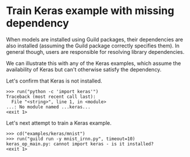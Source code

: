 # Train Keras example with missing dependency

When models are installed using Guild packages, their dependencies are
also installed (assuming the Guild package correctly specifies
them). In general though, users are responsible for resolving library
dependencies.

We can illustrate this with any of the Keras examples, which assume
the availability of Keras but can't otherwise satisfy the dependency.

Let's confirm that Keras is not installed.

    >>> run("python -c 'import keras'")
    Traceback (most recent call last):
      File "<string>", line 1, in <module>
    ...: No module named ...keras...
    <exit 1>

Let's next attempt to train a Keras example.

    >>> cd("examples/keras/mnist")
    >>> run("guild run -y mnist_irnn.py", timeout=10)
    keras_op_main.py: cannot import keras - is it installed?
    <exit 1>
